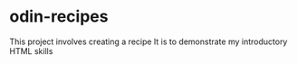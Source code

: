 # odin-recipes
This project involves creating a recipe
It is to demonstrate my introductory HTML skills 
